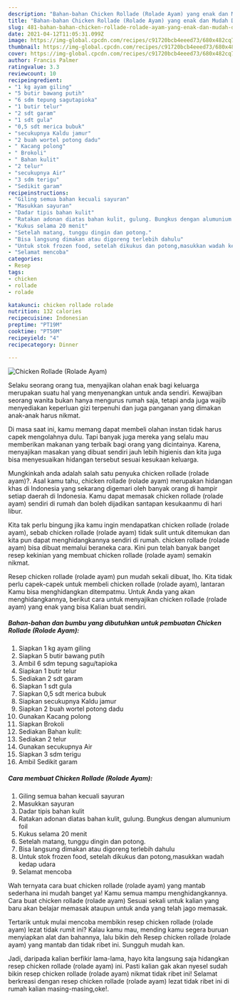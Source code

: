 ```yaml
---
description: "Bahan-bahan Chicken Rollade (Rolade Ayam) yang enak dan Mudah Dibuat"
title: "Bahan-bahan Chicken Rollade (Rolade Ayam) yang enak dan Mudah Dibuat"
slug: 481-bahan-bahan-chicken-rollade-rolade-ayam-yang-enak-dan-mudah-dibuat
date: 2021-04-12T11:05:31.099Z
image: https://img-global.cpcdn.com/recipes/c91720bcb4eeed73/680x482cq70/chicken-rollade-rolade-ayam-foto-resep-utama.jpg
thumbnail: https://img-global.cpcdn.com/recipes/c91720bcb4eeed73/680x482cq70/chicken-rollade-rolade-ayam-foto-resep-utama.jpg
cover: https://img-global.cpcdn.com/recipes/c91720bcb4eeed73/680x482cq70/chicken-rollade-rolade-ayam-foto-resep-utama.jpg
author: Francis Palmer
ratingvalue: 3.3
reviewcount: 10
recipeingredient:
- "1 kg ayam giling"
- "5 butir bawang putih"
- "6 sdm tepung sagutapioka"
- "1 butir telur"
- "2 sdt garam"
- "1 sdt gula"
- "0,5 sdt merica bubuk"
- "secukupnya Kaldu jamur"
- "2 buah wortel potong dadu"
- " Kacang polong"
- " Brokoli"
- " Bahan kulit"
- "2 telur"
- "secukupnya Air"
- "3 sdm terigu"
- "Sedikit garam"
recipeinstructions:
- "Giling semua bahan kecuali sayuran"
- "Masukkan sayuran"
- "Dadar tipis bahan kulit"
- "Ratakan adonan diatas bahan kulit, gulung. Bungkus dengan alumunium foil"
- "Kukus selama 20 menit"
- "Setelah matang, tunggu dingin dan potong."
- "Bisa langsung dimakan atau digoreng terlebih dahulu"
- "Untuk stok frozen food, setelah dikukus dan potong,masukkan wadah kedap udara"
- "Selamat mencoba"
categories:
- Resep
tags:
- chicken
- rollade
- rolade

katakunci: chicken rollade rolade 
nutrition: 132 calories
recipecuisine: Indonesian
preptime: "PT19M"
cooktime: "PT50M"
recipeyield: "4"
recipecategory: Dinner

---
```



![Chicken Rollade (Rolade Ayam)](https://img-global.cpcdn.com/recipes/c91720bcb4eeed73/680x482cq70/chicken-rollade-rolade-ayam-foto-resep-utama.jpg)

Selaku seorang orang tua, menyajikan olahan enak bagi keluarga merupakan suatu hal yang menyenangkan untuk anda sendiri. Kewajiban seorang  wanita bukan hanya mengurus rumah saja, tetapi anda juga wajib menyediakan keperluan gizi terpenuhi dan juga panganan yang dimakan anak-anak harus nikmat.

Di masa  saat ini, kamu memang dapat membeli olahan instan tidak harus capek mengolahnya dulu. Tapi banyak juga mereka yang selalu mau memberikan makanan yang terbaik bagi orang yang dicintainya. Karena, menyajikan masakan yang dibuat sendiri jauh lebih higienis dan kita juga bisa menyesuaikan hidangan tersebut sesuai kesukaan keluarga. 



Mungkinkah anda adalah salah satu penyuka chicken rollade (rolade ayam)?. Asal kamu tahu, chicken rollade (rolade ayam) merupakan hidangan khas di Indonesia yang sekarang digemari oleh banyak orang di hampir setiap daerah di Indonesia. Kamu dapat memasak chicken rollade (rolade ayam) sendiri di rumah dan boleh dijadikan santapan kesukaanmu di hari libur.

Kita tak perlu bingung jika kamu ingin mendapatkan chicken rollade (rolade ayam), sebab chicken rollade (rolade ayam) tidak sulit untuk ditemukan dan kita pun dapat menghidangkannya sendiri di rumah. chicken rollade (rolade ayam) bisa dibuat memalui beraneka cara. Kini pun telah banyak banget resep kekinian yang membuat chicken rollade (rolade ayam) semakin nikmat.

Resep chicken rollade (rolade ayam) pun mudah sekali dibuat, lho. Kita tidak perlu capek-capek untuk membeli chicken rollade (rolade ayam), lantaran Kamu bisa menghidangkan ditempatmu. Untuk Anda yang akan menghidangkannya, berikut cara untuk menyajikan chicken rollade (rolade ayam) yang enak yang bisa Kalian buat sendiri.

<!--inarticleads1-->

##### Bahan-bahan dan bumbu yang dibutuhkan untuk pembuatan Chicken Rollade (Rolade Ayam):

1. Siapkan 1 kg ayam giling
1. Siapkan 5 butir bawang putih
1. Ambil 6 sdm tepung sagu/tapioka
1. Siapkan 1 butir telur
1. Sediakan 2 sdt garam
1. Siapkan 1 sdt gula
1. Siapkan 0,5 sdt merica bubuk
1. Siapkan secukupnya Kaldu jamur
1. Siapkan 2 buah wortel potong dadu
1. Gunakan  Kacang polong
1. Siapkan  Brokoli
1. Sediakan  Bahan kulit:
1. Sediakan 2 telur
1. Gunakan secukupnya Air
1. Siapkan 3 sdm terigu
1. Ambil Sedikit garam




<!--inarticleads2-->

##### Cara membuat Chicken Rollade (Rolade Ayam):

1. Giling semua bahan kecuali sayuran
1. Masukkan sayuran
1. Dadar tipis bahan kulit
1. Ratakan adonan diatas bahan kulit, gulung. Bungkus dengan alumunium foil
1. Kukus selama 20 menit
1. Setelah matang, tunggu dingin dan potong.
1. Bisa langsung dimakan atau digoreng terlebih dahulu
1. Untuk stok frozen food, setelah dikukus dan potong,masukkan wadah kedap udara
1. Selamat mencoba




Wah ternyata cara buat chicken rollade (rolade ayam) yang mantab sederhana ini mudah banget ya! Kamu semua mampu menghidangkannya. Cara buat chicken rollade (rolade ayam) Sesuai sekali untuk kalian yang baru akan belajar memasak ataupun untuk anda yang telah jago memasak.

Tertarik untuk mulai mencoba membikin resep chicken rollade (rolade ayam) lezat tidak rumit ini? Kalau kamu mau, mending kamu segera buruan menyiapkan alat dan bahannya, lalu bikin deh Resep chicken rollade (rolade ayam) yang mantab dan tidak ribet ini. Sungguh mudah kan. 

Jadi, daripada kalian berfikir lama-lama, hayo kita langsung saja hidangkan resep chicken rollade (rolade ayam) ini. Pasti kalian gak akan nyesel sudah bikin resep chicken rollade (rolade ayam) nikmat tidak ribet ini! Selamat berkreasi dengan resep chicken rollade (rolade ayam) lezat tidak ribet ini di rumah kalian masing-masing,oke!.


